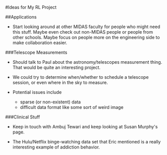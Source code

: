 #Ideas for My RL Project

##Applications

* Start looking around at other MIDAS faculty for people who might need this stuff. Maybe even check out non-MIDAS people or people from other schools. Maybe focus on people more on the engineering side to make collaboration easier.

###Telescope Measurements
* Should talk to Paul about the astronomy/telescopes measurement thing. That would be quite an interesting project.

* We could try to determine when/whether to schedule a telescope session, or even where in the sky to measure.

* Potential issues include
    * sparse (or non-existent) data
    * difficult data format like some sort of weird image

###Clinical Stuff
* Keep in touch with Ambuj Tewari and keep looking at Susan Murphy's page.

* The Hulu/Netflix binge-watching data set that Eric mentioned is a really interesting example of addiction behavior.
